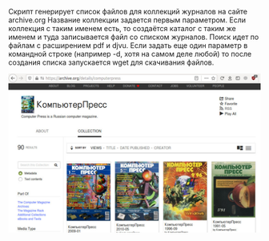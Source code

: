 Скрипт генерирует список файлов для коллекций журналов на сайте archive.org
Название коллекции задается первым параметром. Если коллекция с таким именем есть, то создаётся каталог с таким же именем и туда записывается файл со списком журналов. Поиск идет по файлам с расширением pdf и djvu. Если задать еще один параметр в командной строке (например -d, хотя на самом деле любой) то после создания списка запускается wget для скачивания файлов. 

![Image](dl_archive.jpg)
